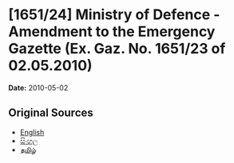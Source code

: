 # [1651/24] Ministry of Defence - Amendment to the Emergency Gazette (Ex. Gaz. No. 1651/23 of 02.05.2010)

**Date:** 2010-05-02

## Original Sources

- [English](https://documents.gov.lk/view/extra-gazettes/2010/5/1651-24_E.pdf)
- [සිංහල](https://documents.gov.lk/view/extra-gazettes/2010/5/1651-24_S.pdf)
- [தமிழ்](https://documents.gov.lk/view/extra-gazettes/2010/5/1651-24_T.pdf)
